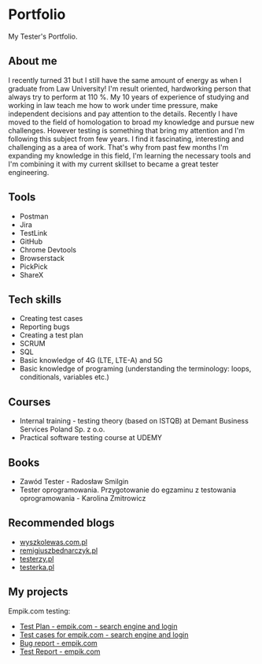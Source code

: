 # Portfolio
My Tester's Portfolio.
## About me

I recently turned 31 but I still have the same amount of energy as when I graduate from Law University! I'm result oriented, hardworking person that always try to perform at 110 %. My 10 years of experience of studying and working in law teach me how to work under time pressure, make independent decisions and pay attention to the details. Recently I have moved to the field of homologation to broad my knowledge and pursue new challenges. However testing is something that bring my attention and I'm following this subject from few years. I find it fascinating, interesting and challenging as a area of work. That's why from past few months I'm expanding my knowledge in this field, I'm learning the necessary tools and I'm combining it with my current skillset to became a great tester engineering.

## Tools
* Postman
* Jira
* TestLink
* GitHub
* Chrome Devtools
* Browserstack
* PickPick
* ShareX

## Tech skills
* Creating test cases
* Reporting bugs
* Creating a test plan
* SCRUM
* SQL
* Basic knowledge of 4G (LTE, LTE-A) and 5G
* Basic knowledge of programing (understanding the terminology: loops, conditionals, variables etc.) 

## Courses
* Internal training - testing theory (based on ISTQB) at Demant Business Services Poland Sp. z o.o.
* Practical software testing course at UDEMY

## Books
* Zawód Tester - Radosław Smilgin
* Tester oprogramowania. Przygotowanie do egzaminu z testowania oprogramowania - Karolina Zmitrowicz

## Recommended blogs
* [wyszkolewas.com.pl](https://www.wyszkolewas.com.pl/)
* [remigiuszbednarczyk.pl](https://remigiuszbednarczyk.pl/)
* [testerzy.pl](https://testerzy.pl/)
* [testerka.pl](https://testerka.pl/)

## My projects
Empik.com testing:
* [Test Plan - empik.com - search engine and login](https://drive.google.com/file/d/112wTnNtaRJvAINILMnlc4_BMc4JWVy78/view?usp=sharing)
* [Test cases for empik.com - search engine and login](https://drive.google.com/file/d/1YWMxQ7f9VfDY6FgnoPy3LgL2a2gtK38k/view?usp=sharing)
* [Bug report - empik.com](https://drive.google.com/file/d/1zNXftfpvu_04Bh7SDnzqBQ7s5yrzE64k/view?usp=sharing)
* [Test Report - empik.com](https://drive.google.com/file/d/1tABmfiuN0I86Yg2_VUPWzuUDzbk0MkbN/view?usp=sharing)
